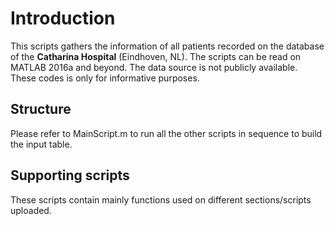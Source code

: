 # Introduction
This scripts gathers the information of all patients recorded on the database of the **Catharina Hospital** (Eindhoven, NL). The scripts can be read on MATLAB 2016a and beyond.
The data source is not publicly available. These codes is only for informative purposes.

## Structure
Please refer to MainScript.m to run all the other scripts in sequence to build the input table.

## Supporting scripts
These scripts contain mainly functions used on different sections/scripts uploaded.
